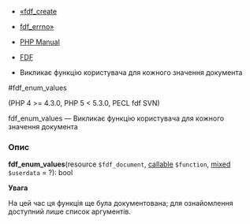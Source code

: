 - [«fdf_create](function.fdf-create.md)
- [fdf_errno»](function.fdf-errno.md)

- [PHP Manual](index.md)
- [FDF](ref.fdf.md)
- Викликає функцію користувача для кожного значення документа

#fdf_enum_values

(PHP 4 \>= 4.3.0, PHP 5 \< 5.3.0, PECL fdf SVN)

fdf_enum_values — Викликає функцію користувача для кожного значення
документа

### Опис

**fdf_enum_values**(resource `$fdf_document`,
[callable](language.types.callable.md) `$function`,
[mixed](language.types.declarations.md#language.types.declarations.mixed)
`$userdata` = ?): bool

**Увага**

На цей час ця функція ще була документована; для
ознайомлення доступний лише список аргументів.
